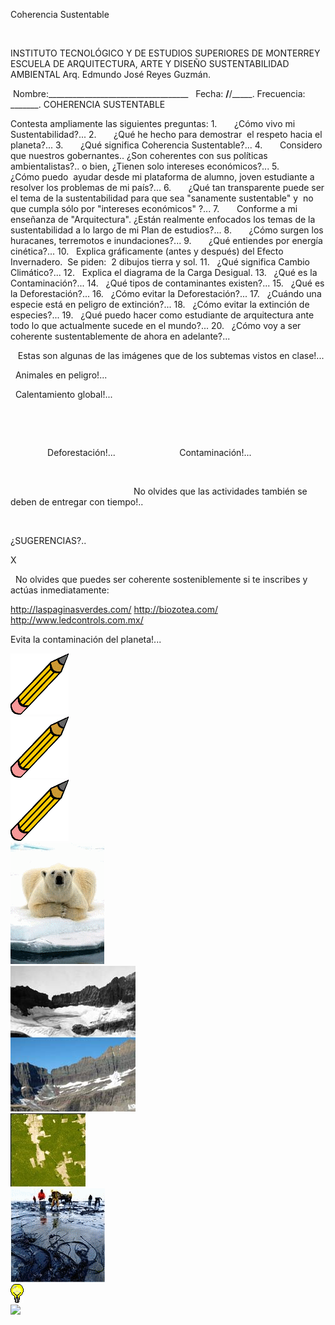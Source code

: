 

Coherencia 
 Sustentable




 

INSTITUTO TECNOLÓGICO Y 
 DE ESTUDIOS SUPERIORES DE MONTERREY
ESCUELA DE 
 ARQUITECTURA, ARTE Y DISEÑO
SUSTENTABILIDAD 
 AMBIENTAL
Arq. Edmundo José Reyes 
 Guzmán.






 Nombre:___________________________________   
 Fecha: ____/____/_____. Frecuencia: _______.
COHERENCIA 
 SUSTENTABLE
 







Contesta ampliamente las siguientes 
 preguntas:
1.       
 ¿Cómo 
 vivo mi 
 Sustentabilidad?...
2.       
 ¿Qué 
 he hecho para demostrar  el respeto 
 hacia el planeta?...
3.       
 ¿Qué 
 significa Coherencia 
 Sustentable?...
4.       
 Considero 
 que nuestros gobernantes.. ¿Son coherentes con sus políticas 
 ambientalistas?.. o bien, ¿Tienen solo intereses 
 económicos?...
5.       
 ¿Cómo 
 puedo  ayudar 
 desde mi plataforma de alumno, joven estudiante a resolver 
 los problemas de mi país?...
6.       
 ¿Qué 
 tan transparente puede ser el tema de la sustentabilidad para que 
 sea "sanamente sustentable" y  no que cumpla sólo por 
 "intereses 
 económicos" ?...
7.       
 Conforme 
 a mi enseñanza de "Arquitectura". ¿Están realmente 
 enfocados los temas de la sustentabilidad a lo 
 largo de mi Plan de estudios?...
8.       
 ¿Cómo 
 surgen los huracanes, terremotos e 
 inundaciones?...
9.       
 ¿Qué 
 entiendes por energía 
 cinética?...
10.   
 Explica 
 gráficamente (antes y después) del Efecto 
 Invernadero.
 Se 
 piden:  2 dibujos tierra 
 y sol.
11.   
 ¿Qué 
 significa Cambio 
 Climático?...
12.   
 Explica 
 el diagrama de la Carga 
 Desigual.
13.   
 ¿Qué 
 es la 
Contaminación?...
14.   
 ¿Qué 
 tipos de contaminantes 
 existen?...
15.   
 ¿Qué 
 es la 
Deforestación?...
16.   
 ¿Cómo 
 evitar la 
 Deforestación?...
17.   
 ¿Cuándo 
 una especie está en peligro de 
 extinción?...
18.   
 ¿Cómo 
 evitar la extinción de 
 especies?...
19.   
 ¿Qué 
 puedo hacer como estudiante de arquitectura ante 
 todo lo que actualmente sucede en el mundo?...
20.   
 ¿Cómo 
 voy a ser coherente sustentablemente de ahora en 
 adelante?...




   Estas son 
 algunas de las imágenes que de los subtemas vistos en 
 clase!...















  Animales en peligro!...

  Calentamiento 
global!...



  
 
 


               Deforestación!...                          Contaminación!...

 


                                                  
 No olvides que las actividades también se deben de entregar con tiempo!..
 

  








¿SUGERENCIAS?..

X 


  No olvides que puedes ser coherente sosteniblemente si te inscribes y actúas inmediatamente:

http://laspaginasverdes.com/ 
http://biozotea.com/ 
http://www.ledcontrols.com.mx/ 

 Evita la contaminación del planeta!... 
     
 



<div class="mdl-grid">
<div class="mdl-cell mdl-cell--6-col mdl-typography--text-center">
<img src='./content/P1/MP1.1/matita.gif'>
</div>
<div class="mdl-cell mdl-cell--6-col mdl-typography--text-center">
<img src='./content/P1/MP1.1/matita.gif'>
</div>
<div class="mdl-cell mdl-cell--6-col mdl-typography--text-center">
<img src='./content/P1/MP1.1/matita.gif'>
</div>
<div class="mdl-cell mdl-cell--6-col mdl-typography--text-center">
<img src='./content/P1/MP1.1/OSOPOLAR.gif'>
</div>
<div class="mdl-cell mdl-cell--6-col mdl-typography--text-center">
<img src='./content/P1/MP1.1/beforeandafter.jpg'>
</div>
<div class="mdl-cell mdl-cell--6-col mdl-typography--text-center">
<img src='./content/P1/MP1.1/deforestation_brazil.jpg'>
</div>
<div class="mdl-cell mdl-cell--6-col mdl-typography--text-center">
<img src='./content/P1/MP1.1/CONTA.gif'>
</div>
<div class="mdl-cell mdl-cell--6-col mdl-typography--text-center">
<img src='./content/P1/MP1.1/sugerencias.gif'>
</div>
<div class="mdl-cell mdl-cell--6-col mdl-typography--text-center">
<img src='./content/P1/MP1.1/delfines.jpg'>
</div>
</div>
